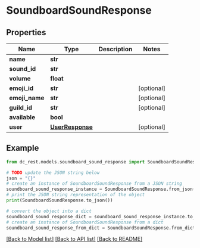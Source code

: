 # SoundboardSoundResponse


## Properties

Name | Type | Description | Notes
------------ | ------------- | ------------- | -------------
**name** | **str** |  | 
**sound_id** | **str** |  | 
**volume** | **float** |  | 
**emoji_id** | **str** |  | [optional] 
**emoji_name** | **str** |  | [optional] 
**guild_id** | **str** |  | [optional] 
**available** | **bool** |  | 
**user** | [**UserResponse**](UserResponse.md) |  | [optional] 

## Example

```python
from dc_rest.models.soundboard_sound_response import SoundboardSoundResponse

# TODO update the JSON string below
json = "{}"
# create an instance of SoundboardSoundResponse from a JSON string
soundboard_sound_response_instance = SoundboardSoundResponse.from_json(json)
# print the JSON string representation of the object
print(SoundboardSoundResponse.to_json())

# convert the object into a dict
soundboard_sound_response_dict = soundboard_sound_response_instance.to_dict()
# create an instance of SoundboardSoundResponse from a dict
soundboard_sound_response_from_dict = SoundboardSoundResponse.from_dict(soundboard_sound_response_dict)
```
[[Back to Model list]](../README.md#documentation-for-models) [[Back to API list]](../README.md#documentation-for-api-endpoints) [[Back to README]](../README.md)


